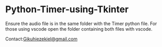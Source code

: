 # Python-Timer-using-Tkinter

Ensure the audio file is in the same folder with the Timer python file.
For those using vscode open the folder containing both files with vscode.


Contact:Gikuhiezekiel@gmail.com

